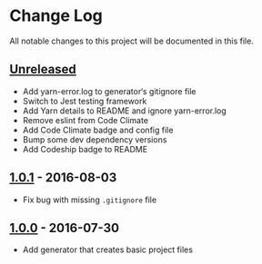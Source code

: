 # Change Log

All notable changes to this project will be documented in this file.

## [Unreleased]

- Add yarn-error.log to generator‘s gitignore file
- Switch to Jest testing framework
- Add Yarn details to README and ignore yarn-error.log
- Remove eslint from Code Climate
- Add Code Climate badge and config file
- Bump some dev dependency versions
- Add Codeship badge to README

## [1.0.1] - 2016-08-03

- Fix bug with missing `.gitignore` file

## [1.0.0] - 2016-07-30

- Add generator that creates basic project files

[unreleased]: https://github.com/subchannel/generator/compare/1.0.1...HEAD
[1.0.1]: https://github.com/subchannel/generator/compare/1.0.0...1.0.1
[1.0.0]: https://github.com/subchannel/generator/releases/tag/1.0.0
